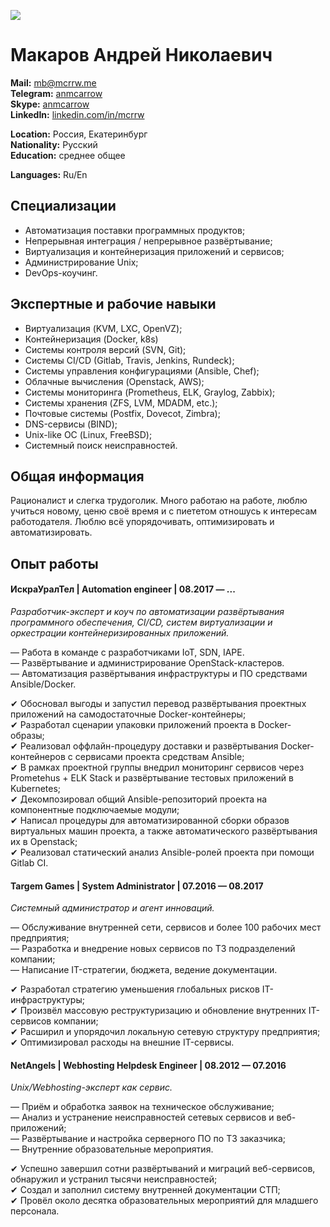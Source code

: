 ![](https://mcrrw.me/img/avatar.jpg)

Макаров Андрей Николаевич
===========================

**Mail:** [mb@mcrrw.me](mailto:mb@mcrrw.me)  
**Telegram:** [anmcarrow](https://t.me/anmcarrow)  
**Skype:** [anmcarrow](skype:username)  
**LinkedIn:** [linkedin.com/in/mcrrw](https://linkedin.com/in/mcrrw/)

**Location:** Россия, Екатеринбург  
**Nationality:** Русский  
**Education:** среднее общее  

**Languages:** Ru/En  

Специализации
----------------------------

- Автоматизация поставки программных продуктов;  
- Непрерывная интеграция / непрерывное развёртывание;  
- Виртуализация и контейнеризация приложений и сервисов;  
- Администрирование Unix;  
- DevOps-коучинг.

Экспертные и рабочие навыки
----------------------------

- Виртуализация  (KVM, LXC, OpenVZ);  
- Контейнеризация (Docker, k8s)
- Системы контроля версий (SVN, Git);  
- Системы CI/CD (Gitlab, Travis, Jenkins, Rundeck);  
- Системы управления конфигурациями (Ansible, Chef);  
- Облачные вычисления (Openstack, AWS);  
- Системы мониторинга (Prometheus, ELK, Graylog, Zabbix);  
- Системы хранения (ZFS, LVM, MDADM, etc.);  
- Почтовые системы (Postfix, Dovecot, Zimbra);  
- DNS-сервисы (BIND);  
- Unix-like ОС (Linux, FreeBSD);  
- Системный поиск неисправностей.

Общая информация
----------------------------

Рационалист и слегка трудоголик. 
Много работаю на работе, люблю учиться новому, ценю своё время и с пиететом отношусь к интересам работодателя.
Люблю всё упорядочивать, оптимизировать и автоматизировать.

Опыт работы
----------------------------

####  ИскраУралТел | Automation engineer | 08.2017 — ...

_Разработчик-эксперт и коуч по автоматизации развёртывания программного обеспечения, CI/CD, систем виртуализации и оркестрации контейнеризированных приложений._
 
— Работа в команде с разработчиками IoT, SDN, IAPE.  
— Развёртывание и администрирование OpenStack-кластеров.  
— Автоматизация развёртывания инфраструктуры и ПО средствами Ansible/Docker.  

✔ Обосновал выгоды и запустил перевод развёртывания проектных приложений на самодостаточные Docker-контейнеры;    
✔ Разработал сценарии упаковки приложений проекта в Docker-образы;  
✔ Реализовал оффлайн-процедуру доставки и развёртывания Docker-контейнеров с сервисами проекта средствам Ansible;    
✔ В рамках проектной группы внедрил мониторинг сервисов через Prometehus + ELK Stack и развёртывание тестовых приложений в Kubernetes;    
✔ Декомпозировал общий Ansible-репозиторий проекта на компонентные подключаемые модули;    
✔ Написал процедуры для автоматизированной сборки образов виртуальных машин проекта, а также автоматического развёртывания их в Openstack;    
✔ Реализовал статический анализ Ansible-ролей проекта при помощи Gitlab CI.  

####  Targem Games | System Administrator | 07.2016 — 08.2017
_Системный администратор и агент инноваций._

— Обслуживание внутренней сети, сервисов и более 100 рабочих мест предприятия;    
— Разработка и внедрение новых сервисов по ТЗ подразделений компании;    
— Написание IT-стратегии, бюджета, ведение документации.  

✔ Разработал стратегию уменьшения глобальных рисков IT-инфраструктуры;    
✔ Произвёл массовую реструктуризацию и обновление внутренних IT-сервисов компании;    
✔ Расширил и упорядочил локальную сетевую структуру предприятия;    
✔ Оптимизировал расходы на внешние IT-сервисы.  

####  NetAngels | Webhosting Helpdesk Engineer | 08.2012 — 07.2016
_Unix/Webhosting-эксперт как сервис._ 

— Приём и обработка заявок на техническое обслуживание;    
— Анализ и устранение неисправностей сетевых сервисов и веб-приложений;    
— Развёртывание и настройка серверного ПО по ТЗ заказчика;    
— Внутренние образовательные мероприятия.  

✔ Успешно завершил сотни развёртываний и миграций веб-сервисов, обнаружил и устранил тысячи неисправностей;    
✔ Создал и заполнил систему внутренней документации СТП;    
✔ Провёл около десятка образовательных мероприятий для младшего персонала.  

